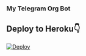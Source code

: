 ### My Telegram Org Bot


## Deploy to Heroku👇

[![Deploy](https://www.herokucdn.com/deploy/button.svg)](https://dashboard.heroku.com/new?button-url=https%3A%2F%2Fgithub.com%2FPunyaChael%2FMyTelegramOrg&template=https%3A%2F%2Fgithub.com%2FPunyaChael%2FMyTelegramOrg)


